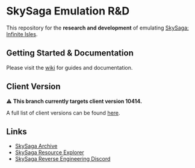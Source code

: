 # SkySaga Emulation R&D

This repository for the **research and development** of emulating [SkySaga: Infinite Isles](https://wikipedia.org/wiki/SkySaga:_Infinite_Isles).

## Getting Started & Documentation
Please visit the [wiki](../../wiki) for guides and documentation.

## Client Version
:warning: **This branch currently targets client version 10414.**

A full list of client versions can be found [here](../../wiki/Client-Versions).

## Links
 - [SkySaga Archive](https://etithespir.it/skysaga)
 - [SkySaga Resource Explorer](https://github.com/EDITzDev/SkySagaResourceExplorer)
 - [SkySaga Reverse Engineering Discord](https://discord.gg/KeaytU2nud)
